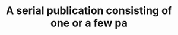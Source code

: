 ---
title: A serial publication consisting of one or a few pa
longTitle: 'A serial publication consisting of one or a few pages providing news and information of interest primarily to a special group of readers, or to members of an organization.'
tags:
- gccommon
scopeNote:
- "[[Newsletters]]"
---